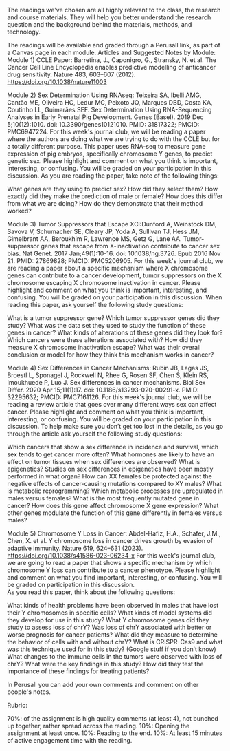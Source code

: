 The readings we've chosen are all highly relevant to the class, the research and course materials. They will help you better understand the research question and the background behind the materials, methods, and technology. 

The readings will be available and graded through a Perusall link, as part of a Canvas page in each module.
Articles and Suggested Notes by Module:
Module 1) CCLE Paper: Barretina, J., Caponigro, G., Stransky, N. et al. The Cancer Cell Line Encyclopedia enables predictive modelling of anticancer drug sensitivity. Nature 483, 603–607 (2012). https://doi.org/10.1038/nature11003

Module 2) Sex Determination Using RNAseq: Teixeira SA, Ibelli AMG, Cantão ME, Oliveira HC, Ledur MC, Peixoto JO, Marques DBD, Costa KA, Coutinho LL, Guimarães SEF. Sex Determination Using RNA-Sequencing Analyses in Early Prenatal Pig Development. Genes (Basel). 2019 Dec 5;10(12):1010. doi: 10.3390/genes10121010. PMID: 31817322; PMCID: PMC6947224.
For this week's journal club, we will be reading a paper where the authors are doing what we are trying to do with the CCLE but for a totally different purpose.  This paper uses RNA-seq to measure gene expression of pig embryos, specifically chromosome Y genes, to predict genetic sex.  Please highlight and comment on what you think is important, interesting, or confusing.  You will be graded on your participation in this discussion.
As you are reading the paper, take note of the following things: 

What genes are they using to predict sex? How did they select them?
How exactly did they make the prediction of male or female? 
How does this differ from what we are doing? 
How do they demonstrate that their method worked? 

Module 3) Tumor Suppressors that Escape XCI:Dunford A, Weinstock DM, Savova V, Schumacher SE, Cleary JP, Yoda A, Sullivan TJ, Hess JM, Gimelbrant AA, Beroukhim R, Lawrence MS, Getz G, Lane AA. Tumor-suppressor genes that escape from X-inactivation contribute to cancer sex bias. Nat Genet. 2017 Jan;49(1):10-16. doi: 10.1038/ng.3726. Epub 2016 Nov 21. PMID: 27869828; PMCID: PMC5206905.
For this week's journal club, we are reading a paper about a specific mechanism where X chromosome genes can contribute to a cancer development, tumor suppressors on the X chromosome escaping X chromosome inactivation in cancer.  Please highlight and comment on what you think is important, interesting, and confusing.  You will be graded on your participation in this discussion.
When reading this paper, ask yourself the following study questions: 

What is a tumor suppressor gene? 
Which tumor suppressor genes did they study? 
What was the data set they used to study the function of these genes in cancer? 
What kinds of alterations of these genes did they look for? 
Which cancers were these alterations associated with?
How did they measure X chromosome inactivation escape? 
What was their overall conclusion or model for how they think this mechanism works in cancer?

Module 4) Sex Differences in Cancer Mechanisms: Rubin JB, Lagas JS, Broestl L, Sponagel J, Rockwell N, Rhee G, Rosen SF, Chen S, Klein RS, Imoukhuede P, Luo J. Sex differences in cancer mechanisms. Biol Sex Differ. 2020 Apr 15;11(1):17. doi: 10.1186/s13293-020-00291-x. PMID: 32295632; PMCID: PMC7161126.
For this week's journal club, we will be reading a review article that goes over many different ways sex can affect cancer.  Please highlight and comment on what you think is important, interesting, or confusing.  You will be graded on your participation in this discussion. 
To help make sure you don’t get too lost in the details, as you go through the article ask yourself the following study questions: 

Which cancers that show a sex difference in incidence and survival, which sex tends to get cancer more often?
What hormones are likely to have an effect on tumor tissues when sex differences are observed? 
What is epigenetics? Studies on sex differences in epigenetics have been mostly performed in what organ? 
How can XX females be protected against the negative effects of cancer-causing mutations compared to XY males? 
What is metabolic reprogramming? Which metabolic processes are upregulated in males versus females? 
What is the most frequently mutated gene in cancer? How does this gene affect chromosome X gene expression? What other genes modulate the function of this gene differently in females versus males? 

Module 5) Chromosome Y Loss in Cancer: Abdel-Hafiz, H.A., Schafer, J.M., Chen, X. et al. Y chromosome loss in cancer drives growth by evasion of adaptive immunity. Nature 619, 624–631 (2023). https://doi.org/10.1038/s41586-023-06234-x
For this week's journal club, we are going to read a paper that shows a specific mechanism by which chromosome Y loss can contribute to a cancer phenotype.  Please highlight and comment on what you find important, interesting, or confusing.  You will be graded on participation in this discussion.  
As you read this paper, think about the following questions: 

What kinds of health problems have been observed in males that have lost their Y chromosomes in specific cells? 
What kinds of model systems did they develop for use in this study? 
What Y chromosome genes did they study to assess loss of chrY? 
Was loss of chrY associated with better or worse prognosis for cancer patients? 
What did they measure to determine the behavior of cells with and without chrY?
What is CRISPR-Cas9 and what was this technique used for in this study? (Google stuff if you don’t know)
What changes to the immune cells in the tumors were observed with loss of chrY?
What were the key findings in this study? 
How did they test the importance of these findings for treating patients? 

In Perusall you can add your own comments and comment on other people's notes. 

Rubric:

70%: of the assignment is high quality comments (at least 4), not bunched up together, rather spread across the reading.
10%: Opening the assignment at least once.
10%: Reading to the end.
10%: At least 15 minutes of active engagement time with the reading.
